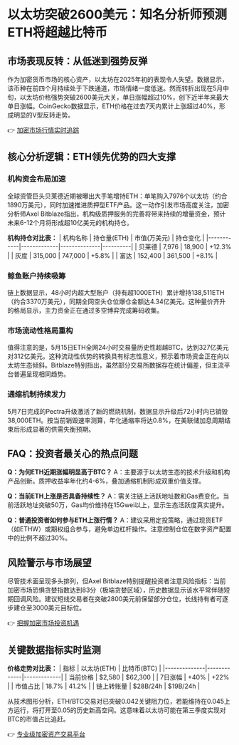 # 以太坊突破2600美元：知名分析师预测ETH将超越比特币

## 市场表现反转：从低迷到强势反弹

作为加密货币市场的核心资产，以太坊在2025年初的表现令人失望。数据显示，该币种在前四个月持续处于下跌通道，市场情绪一度低迷。然而转折出现在5月中旬，以太坊价格强势突破2600美元大关，单日涨幅超过10%，创下近半年来最大单日涨幅。CoinGecko数据显示，ETH价格在过去7天内累计上涨超过40%，形成明显的V型反转走势。

👉 [加密市场行情实时追踪](https://bit.ly/okx_welcome)

## 核心分析逻辑：ETH领先优势的四大支撑

### 机构资金布局加速

全球资管巨头贝莱德近期被曝出大手笔增持ETH：单笔购入7976个以太坊（约合1890万美元），同时加速推进质押型ETF产品。这一动作引发市场高度关注，加密分析师Axel Bitblaze指出，机构级质押服务的完善将带来持续的增量资金，预计未来6-12个月将形成超10亿美元的机构持仓。

**机构持仓对比表：**
| 机构名称   | 持仓量(ETH) | 市值(万美元) | 持仓变化 |
|------------|-------------|--------------|----------|
| 贝莱德     | 7,976       | 18,900       | +12.3%   |
| 灰度       | 315,000     | 747,000      | +5.8%    |
| 富达       | 152,400     | 361,500      | +8.1%    |

### 鲸鱼账户持续吸筹

链上数据显示，48小时内超大型账户（持有超1000ETH）累计增持138,511ETH（约合3370万美元），同期全网空头仓位爆仓金额达4.34亿美元。这种量价齐升的格局显示，主力资金正在通过多空博弈完成筹码收集。

### 市场流动性格局重构

值得注意的是，5月15日ETH全网24小时交易量历史性超越BTC，达到327亿美元对312亿美元。这种流动性优势的转换具有标志性意义，预示着市场资金正在向以太坊生态倾斜。Bitblaze特别指出，虽然部分交易所数据存在统计偏差，但主流平台普遍呈现相同趋势。

### 通缩机制持续发力

5月7日完成的Pectra升级激活了新的燃烧机制，数据显示升级后72小时内已销毁38,000ETH。按当前销毁速率测算，年化通缩率将达0.8%，在美联储加息周期结束后形成显著的供需失衡预期。

## FAQ：投资者最关心的热点问题

**Q：为何ETH近期涨幅明显高于BTC？**
A：主要源于以太坊生态的技术升级和机构产品创新。质押收益率年化约4-6%，叠加通缩机制形成双重价值支撑。

**Q：当前ETH上涨是否具备持续性？**
A：需关注链上活跃地址数和Gas费变化。当前活跃地址突破50万，Gas均价维持在15Gwei以上，显示生态活跃度真实提升。

**Q：普通投资者如何参与ETH上涨行情？**
A：建议采用定投策略，通过现货ETF（如ETHW）或期权组合参与，避免单边杠杆操作。注意控制仓位在数字资产配置中的比例不超过30%。

## 风险警示与市场展望

尽管技术面呈现多头排列，但Axel Bitblaze特别提醒投资者注意风险指标：当前加密市场恐惧贪婪指数达到83分（极端贪婪区域），历史数据显示该水平常伴随短期回调风险。建议短线交易者在突破2800美元前保留部分仓位，长线持有者可逐步建仓至3000美元目标位。

👉 [把握加密市场投资机遇](https://bit.ly/okx_welcome)

## 关键数据指标实时监测

**价格走势对比表：**
| 指标         | 以太坊(ETH) | 比特币(BTC) |
|--------------|-------------|-------------|
| 当前价格     | $2,580      | $62,300     |
| 7日涨幅      | +40%        | +22%        |
| 市值占比     | 18.7%       | 41.2%       |
| 链上转账量   | $28B/24h    | $19B/24h    |

从技术图形分析，ETH/BTC交易对已突破0.042关键阻力位，若能维持在0.045上方运行，将打开至0.05的历史新高空间。这意味着以太坊可能在第三季度实现对BTC的市值占比追赶。

👉 [专业级加密资产交易平台](https://bit.ly/okx_welcome)